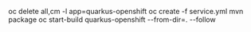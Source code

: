 oc delete all,cm -l app=quarkus-openshift
oc create -f service.yml
mvn package
oc start-build quarkus-openshift --from-dir=. --follow
